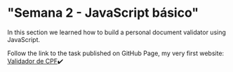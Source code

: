 # "Semana 2 - JavaScript básico"

In this section we learned how to build a personal document validator using JavaScript.

Follow the link to the task published on GitHub Page, my very first website: <a href = 'https://alteregocamila.github.io/hiring_coders_vtex/Desafio_JavaScript_basic_Validador_de_CPF/'>Validador de CPF</a>✔️
